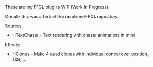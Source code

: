 These are my FFGL plugins WIP (Work In Progress).

Orinally this was a fork of the resolume/FFGL repository.

Sources:

- HTextChaser - Text rendering with chaser animations in mind.

Effects:

- HClones - Make 4 quad clones with individual control over position, size, ,...
